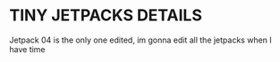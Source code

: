 # TINY JETPACKS DETAILS

Jetpack 04 is the only one edited, im gonna edit
all the jetpacks when I have time
